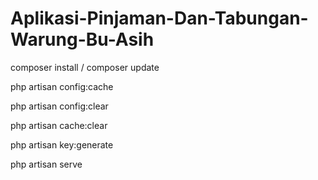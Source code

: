 # Aplikasi-Pinjaman-Dan-Tabungan-Warung-Bu-Asih

composer install / composer update

php artisan config:cache

php artisan config:clear

php artisan cache:clear

php artisan key:generate

php artisan serve

